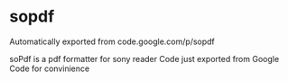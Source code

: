 # sopdf
Automatically exported from code.google.com/p/sopdf


soPdf is a pdf formatter for sony reader
Code just exported from Google Code for convinience
